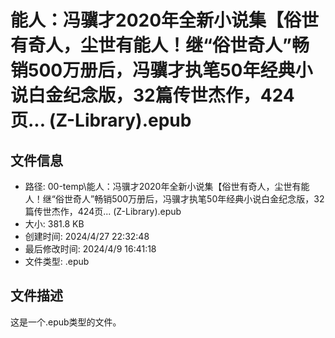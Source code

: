 ﻿# 能人：冯骥才2020年全新小说集【俗世有奇人，尘世有能人！继“俗世奇人”畅销500万册后，冯骥才执笔50年经典小说白金纪念版，32篇传世杰作，424页... (Z-Library).epub

## 文件信息
- 路径: 00-temp\能人：冯骥才2020年全新小说集【俗世有奇人，尘世有能人！继“俗世奇人”畅销500万册后，冯骥才执笔50年经典小说白金纪念版，32篇传世杰作，424页... (Z-Library).epub
- 大小: 381.8 KB
- 创建时间: 2024/4/27 22:32:48
- 最后修改时间: 2024/4/9 16:41:18
- 文件类型: .epub

## 文件描述
这是一个.epub类型的文件。

